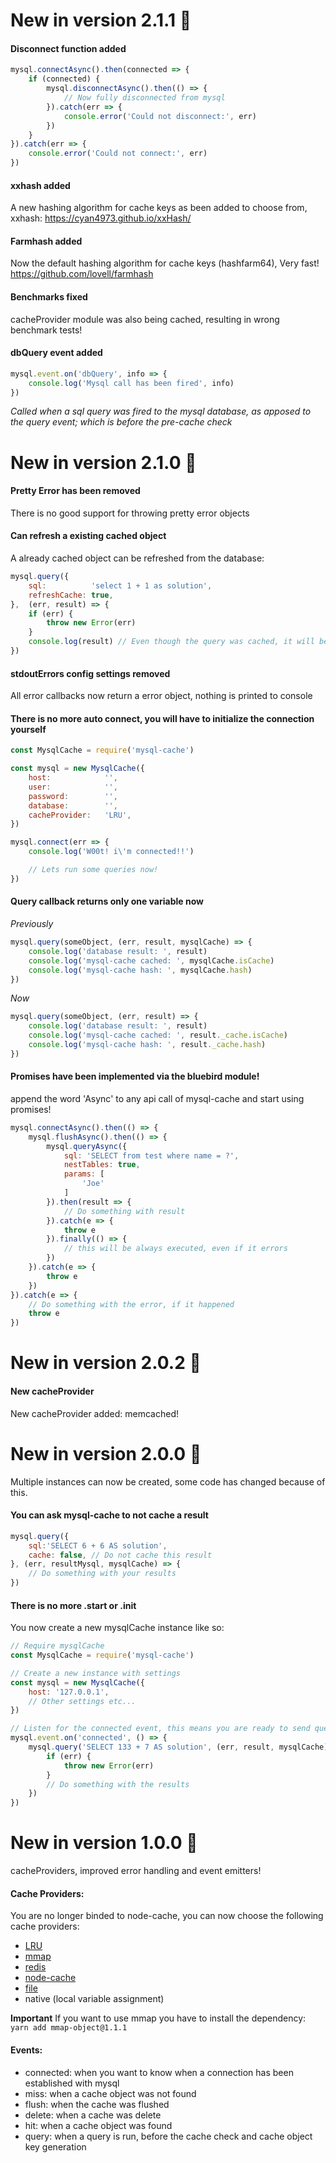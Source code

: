 #  New in version 2.1.1 :rocket:
#### Disconnect function added

```javascript
mysql.connectAsync().then(connected => {
    if (connected) {
        mysql.disconnectAsync().then(() => {
            // Now fully disconnected from mysql
        }).catch(err => {
            console.error('Could not disconnect:', err)
        })
    }
}).catch(err => {
    console.error('Could not connect:', err)
})
```
#### xxhash added
A new hashing algorithm for cache keys as been added to choose from, xxhash:
https://cyan4973.github.io/xxHash/

#### Farmhash added
Now the default hashing algorithm for cache keys (hashfarm64), Very fast!
https://github.com/lovell/farmhash

#### Benchmarks fixed
cacheProvider module was also being cached, resulting in wrong benchmark tests!

#### dbQuery event added

```javascript
mysql.event.on('dbQuery', info => {
    console.log('Mysql call has been fired', info)
})
```

*Called when a sql query was fired to the mysql database, as apposed to the query event; which is before the pre-cache check*

#  New in version 2.1.0 :rocket:

#### Pretty Error has been removed
There is no good support for throwing pretty error objects

#### Can refresh a existing cached object
A already cached object can be refreshed from the database:

```javascript
mysql.query({
    sql:          'select 1 + 1 as solution',
    refreshCache: true,
},  (err, result) => {
    if (err) {
        throw new Error(err)
    }
    console.log(result) // Even though the query was cached, it will be retrieved from the database for this call and then be re-cached
})
```

#### stdoutErrors config settings removed
All error callbacks now return a error object, nothing is printed to console

#### There is no more auto connect, you will have to initialize the connection yourself

```javascript
const MysqlCache = require('mysql-cache')

const mysql = new MysqlCache({
    host:            '',
    user:            '',
    password:        '',
    database:        '',
    cacheProvider:   'LRU',
})

mysql.connect(err => {
    console.log('W00t! i\'m connected!!')

    // Lets run some queries now!
})
```

#### Query callback returns only one variable now

*Previously*

```Javascript
mysql.query(someObject, (err, result, mysqlCache) => {
    console.log('database result: ', result)
    console.log('mysql-cache cached: ', mysqlCache.isCache)
    console.log('mysql-cache hash: ', mysqlCache.hash)
})
```

*Now*

```Javascript
mysql.query(someObject, (err, result) => {
    console.log('database result: ', result)
    console.log('mysql-cache cached: ', result._cache.isCache)
    console.log('mysql-cache hash: ', result._cache.hash)
})
```

#### Promises have been implemented via the bluebird module!

 append the word 'Async' to any api call of mysql-cache and start using promises!

```Javascript
mysql.connectAsync().then(() => {
    mysql.flushAsync().then(() => {
        mysql.queryAsync({
            sql: 'SELECT from test where name = ?',
            nestTables: true,
            params: [
                'Joe'
            ]
        }).then(result => {
            // Do something with result
        }).catch(e => {
            throw e
        }).finally(() => {
            // this will be always executed, even if it errors
        })
    }).catch(e => {
        throw e
    })
}).catch(e => {
    // Do something with the error, if it happened
    throw e
})
```

#  New in version 2.0.2 :rocket:

#### New cacheProvider

New cacheProvider added: memcached!

#  New in version 2.0.0 :rocket:
Multiple instances can now be created, some code has changed because of this.

#### You can ask mysql-cache to not cache a result

```javascript
mysql.query({
    sql:'SELECT 6 + 6 AS solution',
    cache: false, // Do not cache this result
}, (err, resultMysql, mysqlCache) => {
    // Do something with your results
})
```

#### There is no more .start or .init

You now create a new mysqlCache instance like so:

```javascript
// Require mysqlCache
const MysqlCache = require('mysql-cache')

// Create a new instance with settings
const mysql = new MysqlCache({
    host: '127.0.0.1',
    // Other settings etc...
})

// Listen for the connected event, this means you are ready to send queries
mysql.event.on('connected', () => {
    mysql.query('SELECT 133 + 7 AS solution', (err, result, mysqlCache) => {
        if (err) {
            throw new Error(err)
        }
        // Do something with the results
    })
})
```

#  New in version 1.0.0 :rocket:
cacheProviders, improved error handling and event emitters!

#### Cache Providers:
You are no longer binded to node-cache, you can now choose the following cache providers:
 - [LRU](https://www.npmjs.com/package/lru-cache)
 - [mmap](https://www.npmjs.com/package/mmap-object)
 - [redis](https://www.npmjs.com/package/redis)
 - [node-cache](https://www.npmjs.com/package/node-cache)
 - [file](https://www.npmjs.com/package/cacheman-file)
 - native (local variable assignment)

 **Important** If you want to use mmap you have to install the dependency: `
    yarn add mmap-object@1.1.1`

#### Events:
 - connected: when you want to know when a connection has been established with mysql
 - miss: when a cache object was not found
 - flush: when the cache was flushed
 - delete: when a cache was delete
 - hit: when a cache object was found
 - query: when a query is run, before the cache check and cache object key generation
